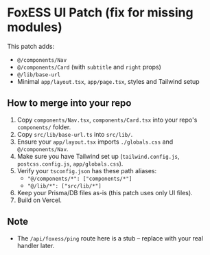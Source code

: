 # FoxESS UI Patch (fix for missing modules)

This patch adds:
- `@/components/Nav`
- `@/components/Card` (with `subtitle` and `right` props)
- `@/lib/base-url`
- Minimal `app/layout.tsx`, `app/page.tsx`, styles and Tailwind setup

## How to merge into your repo

1. Copy `components/Nav.tsx`, `components/Card.tsx` into your repo's `components/` folder.
2. Copy `src/lib/base-url.ts` into `src/lib/`.
3. Ensure your `app/layout.tsx` imports `./globals.css` and `@/components/Nav`.
4. Make sure you have Tailwind set up (`tailwind.config.js`, `postcss.config.js`, `app/globals.css`).
5. Verify your `tsconfig.json` has these path aliases:
   - `"@/components/*": ["components/*"]`
   - `"@/lib/*": ["src/lib/*"]`
6. Keep your Prisma/DB files as-is (this patch uses only UI files).
7. Build on Vercel.

## Note
- The `/api/foxess/ping` route here is a stub – replace with your real handler later.
